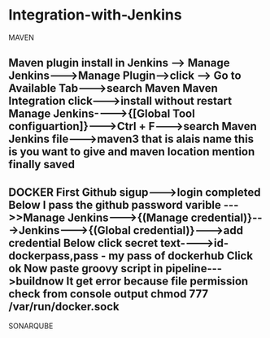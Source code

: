 # Integration-with-Jenkins

MAVEN 

Maven plugin install in Jenkins --> Manage Jenkins--->Manage Plugin-->click --> Go to Available Tab--->search Maven
Maven Integration click--->install without restart
Manage Jenkins---->{[Global Tool configuartion]}--->Ctrl + F--->search Maven
Jenkins file--->maven3 that is alais name this is you want to give and maven location mention finally saved
---------

DOCKER 
First Github sigup--->login completed
Below I pass the github password varible --->>Manage Jenkins--->{(Manage credential)}--->Jenkins--->{(Global credential)}--->add credential
Below click secret text---->id- dockerpass,pass - my pass of dockerhub
Click ok
Now paste groovy script in pipeline--->buildnow
It get error because file permission check from console output
chmod 777 /var/run/docker.sock
-----------

SONARQUBE
